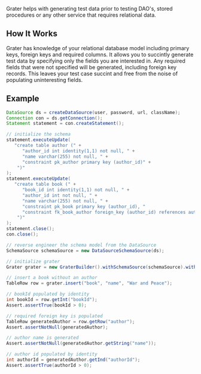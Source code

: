 Grater helps with generating test data prior to testing DAO's, stored procedures or any other service that requires
relational data. 

How It Works
------------
Grater has knowledge of your relational database model including primary keys, foreign keys and required columns.
It allows you to succintly generate test data by specifying only the fields you are interested in. Any required
fields that were not specified will be generated, including foreign key records. This leaves your test case succint
and free from the noise of populating uninteresting fields.

Example
-------

```java
DataSource ds = createDataSource(user, password, url, className);
Connection con = ds.getConnection();
Statement statement = con.createStatement();

// initialize the schema
statement.executeUpdate(
   "create table author (" +
      "author_id int identity(1,1) not null, " +
      "name varchar(255) not null, " +
      "constraint pk_author primary key (author_id)" +
    ")"
);
statement.executeUpdate(
   "create table book (" +
      "book_id int identity(1,1) not null, " +
      "author_id int not null, " +
      "name varchar(255) not null, " +
      "constraint pk_book primary key (author_id), "
      "constraint fk_book_author foreign_key (author_id) references author(author_id)" +
    ")"
);
statement.close();
con.close();

// reverse engineer the schema model from the DataSource
SchemaSource schemaSource = new DataSourceSchemaSource(ds);

// initialize grater
Grater grater = new GraterBuilder().withSchemaSource(schemaSource).withDataSource(ds).build();

// insert a book without an author
TableRow row = grater.insert("book", "name", "War and Peace");

// bookId populated by identity
int bookId = row.getInt("bookId");
Assert.assertTrue(bookId > 0);

// required foreign key is populated
TableRow generatedAuthor = row.getRow("author");
Assert.assertNotNull(generatedAuthor);

// author name is generated
Assert.assertNotNull(generatedAuthor.getString("name"));

// author id populated by identity
int authorId = generatedAuthor.getInd("authorId");
Assert.assertTrue(authorId > 0);
```
